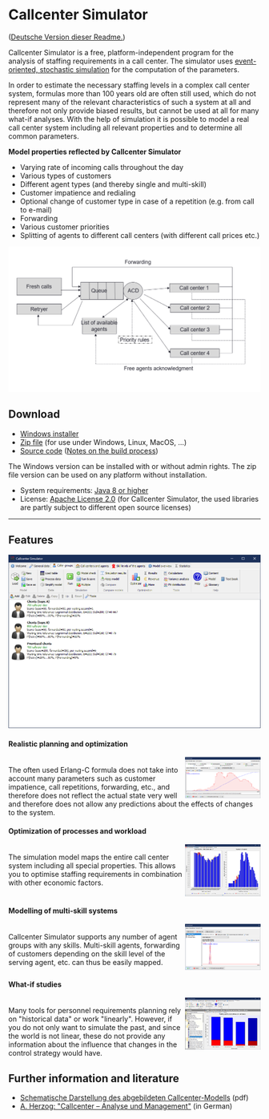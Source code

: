 # Callcenter Simulator

([Deutsche Version dieser Readme.](README_de.md))

Callcenter Simulator is a free, platform-independent program for the analysis of staffing requirements in a call center. The simulator uses [event-oriented, stochastic simulation](https://en.wikipedia.org/wiki/Discrete-event_simulation "Wikipedia") for the computation of the parameters.

In order to estimate the necessary staffing levels in a complex call center system, formulas more than 100 years old are often still used, which do not represent many of the relevant characteristics of such a system at all and therefore not only provide biased results, but cannot be used at all for many what-if analyses. With the help of simulation it is possible to model a real call center system including all relevant properties and to determine all common parameters.

**Model properties reflected by Callcenter Simulator**

* Varying rate of incoming calls throughout the day
* Various types of customers
* Different agent types (and thereby single and multi-skill)
* Customer impatience and redialing
* Optional change of customer type in case of a repetition (e.g. from call to e-mail)
* Forwarding
* Various customer priorities
* Splitting of agents to different call centers (with different call prices etc.)

![Model](Images/Model_en.gif)

## Download

* [Windows installer](https://github.com/A-Herzog/Callcenter-Simulator/releases/latest/download/CallcenterSimulatorSetup.exe)
* [Zip file](https://github.com/A-Herzog/Callcenter-Simulator/releases/latest/download/CallcenterSimulator.zip) (for use under Windows, Linux, MacOS, ...)
* [Source code](https://github.com/A-Herzog/Callcenter-Simulator/releases/latest/) ([Notes on the build process](BUILD.md))

The Windows version can be installed with or without admin rights. The zip file version can be used on any platform without installation.

* System requirements: [Java 8 or higher](https://adoptopenjdk.net/ "Download Java from adoptopenjdk.net")
* License: [Apache License 2.0](https://opensource.org/licenses/Apache-2.0) (for Callcenter Simulator, the used libraries are partly subject to different open source licenses)

---

## Features

![Screenshot](Images/Screenshot_en.png)

#### Realistic planning and optimization

[<img src="Images/Screenshot_en_editor.png" style="float: right; max-width: 30%; padding-left: 5px;">](Images/Screenshot_en_editor.png "Click for large view")  
The often used Erlang-C formula does not take into account many parameters such as customer impatience, call repetitions, forwarding, etc., and therefore does not reflect the actual state very well and therefore does not allow any predictions about the effects of changes to the system.
<br clear="both">

#### Optimization of processes and workload

[<img src="Images/Screenshot_en_optimizer.png" style="float: right; max-width: 30%; padding-left: 5px;">](Images/Screenshot_en_optimizer.png "Click for large view")  
The simulation model maps the entire call center system including all special properties. This allows you to optimise staffing requirements in combination with other economic factors.
<br clear="both">

#### Modelling of multi-skill systems

[<img src="Images/Screenshot_en_skills.png" style="float: right; max-width: 30%; padding-left: 5px;">](Images/Screenshot_en_skills.png "Click for large view")  
Callcenter Simulator supports any number of agent groups with any skills. Multi-skill agents, forwarding of customers depending on the skill level of the serving agent, etc. can thus be easily mapped.
<br clear="both">

#### What-if studies

[<img src="Images/Screenshot_en_statistics.png" style="float: right; max-width: 30%; padding-left: 5px;">](Images/Screenshot_en_statistics.png "Click for large view")  
Many tools for personnel requirements planning rely on "historical data" or work "linearly". However, if you do not only want to simulate the past, and since the world is not linear, these do not provide any information about the influence that changes in the control strategy would have.
<br clear="both">

## Further information and literature

* [Schematische Darstellung des abgebildeten Callcenter-Modells](.../CallcenterSimulatorModell_en.pdf) (pdf)
* [A. Herzog: "Callcenter – Analyse und Management"](https://www.springer.com/de/book/9783658183080)  (in German)
